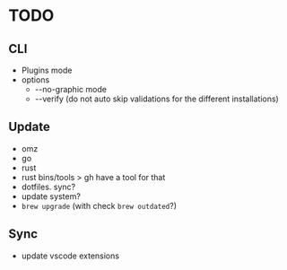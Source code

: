 # TODO

## CLI

* Plugins mode
* options
	* --no-graphic mode
	* --verify (do not auto skip validations for the different installations)

## Update

* omz
* go
* rust
* rust bins/tools > gh have a tool for that
* dotfiles. sync?
* update system?
* `brew upgrade` (with check `brew outdated`?)

## Sync

* update vscode extensions
